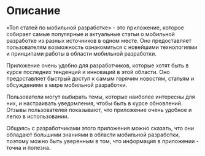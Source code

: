 
<h1>Описание</h1>
«Топ статей по мобильной разработке» - это приложение, которое собирает самые популярные и актуальные статьи о мобильной разработке из разных источников в одном месте. Оно предоставляет пользователям возможность ознакомиться с новейшими технологиями и принципами работы в области мобильной разработки.

Приложение очень удобно для разработчиков, которые хотят быть в курсе последних тенденций и инноваций в этой области. Оно предоставляет быстрый доступ к самым горячим новостям, статьям и обсуждениям в мире мобильной разработки.

Пользователи могут выбирать темы, которые наиболее интересны для них, и настраивать уведомления, чтобы быть в курсе обновлений. Отзывы пользователей показывают, что приложение очень удобное и легко в использовании.

Общаясь с разработчиками этого приложения можно сказать, что они обладают большими знаниями в области мобильной разработки, поэтому можно быть уверенным в том, что информация в приложении - точна и полезна.
